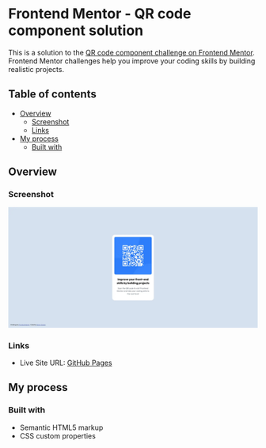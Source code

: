 # Frontend Mentor - QR code component solution

This is a solution to the [QR code component challenge on Frontend Mentor](https://www.frontendmentor.io/challenges/qr-code-component-iux_sIO_H). Frontend Mentor challenges help you improve your coding skills by building realistic projects. 

## Table of contents

- [Overview](#overview)
  - [Screenshot](#screenshot)
  - [Links](#links)
- [My process](#my-process)
  - [Built with](#built-with)


## Overview

### Screenshot

![](./screenshot.jpg)


### Links

- Live Site URL: [GitHub Pages](https://simoncassan.github.io/Front-end-Mentor_challenges/Front-end-Mentor_QRcode/)

## My process

### Built with

- Semantic HTML5 markup
- CSS custom properties
